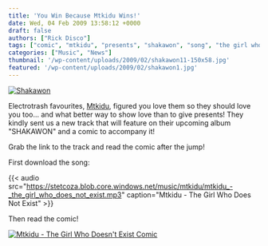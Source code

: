 ```yaml
---
title: 'You Win Because Mtkidu Wins!'
date: Wed, 04 Feb 2009 13:58:12 +0000
draft: false
authors: ["Rick Disco"]
tags: ["comic", "mtkidu", "presents", "shakawon", "song", "the girl who does not exist"]
categories: ["Music", "News"]
thumbnail: '/wp-content/uploads/2009/02/shakawon11-150x58.jpg'
featured: '/wp-content/uploads/2009/02/shakawon1.jpg'
---
```


[![Shakawon](/wp-content/uploads/2009/02/shakawon1.jpg "Shakawon")](/wp-content/uploads/2009/02/shakawon1.jpg)

Electrotrash favourites, [Mtkidu](/artists/mtkidu "Mtkidu"), figured you love them so they should love you too... and what better way to show love than to give presents! They kindly sent us a new track that will feature on their upcoming album "SHAKAWON" and a comic to accompany it!

Grab the link to the track and read the comic after the jump!

First download the song:

{{< audio
    src="https://stetcoza.blob.core.windows.net/music/mtkidu/mtkidu_-_the_girl_who_does_not_exist.mp3"
    caption="Mtkidu - The Girl Who Does Not Exist" >}}

Then read the comic!

[![Mtkidu - The Girl Who Doesn't Exist Comic](/wp-content/uploads/2009/02/mtkidu-the-girl-who-doesnt-exist-comic.jpg "Mtkidu - The Girl Who Doesn't Exist Comic")](/wp-content/uploads/2009/02/mtkidu-the-girl-who-doesnt-exist-comic.jpg)